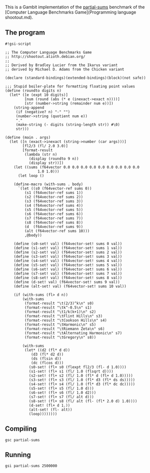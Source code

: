 This is a Gambit implementation of the
[partial-sums](http://shootout.alioth.debian.org/gp4sandbox/benchmark.php?test=partialsums&lang=all)
benchmark of the [Computer Language Benchmarks
Game](Programming language shootout.md).

## The program

    #!gsi-script
    
    ;; The Computer Language Benchmarks Game
    ;; http://shootout.alioth.debian.org/
    ;;
    ;; Derived by Bradley Lucier from the Ikarus variant
    ;; derived by Michael D. Adams from the Chicken variant
    
    (declare (standard-bindings)(extended-bindings)(block)(not safe))
    
    ;;; Stupid boiler-plate for formatting floating point values
    (define (roundto digits n)
      (let* ([e (expt 10 digits)]
             [num (round (abs (* e (inexact->exact n))))]
             [str (number->string (remainder num e))])
        (string-append
         (if (negative? n) "-" "")
         (number->string (quotient num e))
         "."
         (make-string (- digits (string-length str)) #\0)
         str)))
    
    (define (main . args)
      (let ([n (exact->inexact (string->number (car args)))]
            [fl2/3 (fl/ 2.0 3.0)]
            [format-result
             (lambda (str n)
               (display (roundto 9 n))
               (display str))])
        (let ((sums (f64vector 0.0 0.0 0.0 0.0 0.0 0.0 0.0 0.0 0.0
                   1.0 1.0)))
          (let loop ()
        
        (define-macro (with-sums . body)
          `(let ((s0 (f64vector-ref sums 0))
             (s1 (f64vector-ref sums 1))
             (s2 (f64vector-ref sums 2))
             (s3 (f64vector-ref sums 3))
             (s4 (f64vector-ref sums 4))
             (s5 (f64vector-ref sums 5))
             (s6 (f64vector-ref sums 6))
             (s7 (f64vector-ref sums 7))
             (s8 (f64vector-ref sums 8))
             (d  (f64vector-ref sums 9))
             (alt (f64vector-ref sums 10)))
             ,@body))
        
        (define (s0-set! val) (f64vector-set! sums 0 val))
        (define (s1-set! val) (f64vector-set! sums 1 val))
        (define (s2-set! val) (f64vector-set! sums 2 val))
        (define (s3-set! val) (f64vector-set! sums 3 val))
        (define (s4-set! val) (f64vector-set! sums 4 val))
        (define (s5-set! val) (f64vector-set! sums 5 val))
        (define (s6-set! val) (f64vector-set! sums 6 val))
        (define (s7-set! val) (f64vector-set! sums 7 val))
        (define (s8-set! val) (f64vector-set! sums 8 val))
        (define (d-set! val) (f64vector-set! sums 9 val))
        (define (alt-set! val) (f64vector-set! sums 10 val))
        
        (if (with-sums (fl> d n))
            (with-sums
             (format-result "\t(2/3)^k\n" s0)
             (format-result "\tk^-0.5\n" s1)
             (format-result "\t1/k(k+1)\n" s2)
             (format-result "\tFlint Hills\n" s3)
             (format-result "\tCookson Hills\n" s4)
             (format-result "\tHarmonic\n" s5)
             (format-result "\tRiemann Zeta\n" s6)
             (format-result "\tAlternating Harmonic\n" s7)
             (format-result "\tGregory\n" s8))
            
            (with-sums
             (let* ((d2 (fl* d d))
                (d3 (fl* d2 d))
                (ds (flsin d))
                (dc (flcos d)))
               (s0-set! (fl+ s0 (flexpt fl2/3 (fl- d 1.0))))
               (s1-set! (fl+ s1 (fl/ 1.0 (flsqrt d))))
               (s2-set! (fl+ s2 (fl/ 1.0 (fl* d (fl+ d 1.0)))))
               (s3-set! (fl+ s3 (fl/ 1.0 (fl* d3 (fl* ds ds)))))
               (s4-set! (fl+ s4 (fl/ 1.0 (fl* d3 (fl* dc dc)))))
               (s5-set! (fl+ s5 (fl/ 1.0 d)))
               (s6-set! (fl+ s6 (fl/ 1.0 d2)))
               (s7-set! (fl+ s7 (fl/ alt d)))
               (s8-set! (fl+ s8 (fl/ alt (fl- (fl* 2.0 d) 1.0))))
               (d-set! (fl+ d 1.))
               (alt-set! (fl- alt))
               (loop))))))))

## Compiling

    gsc partial-sums

## Running

    gsi partial-sums 2500000
